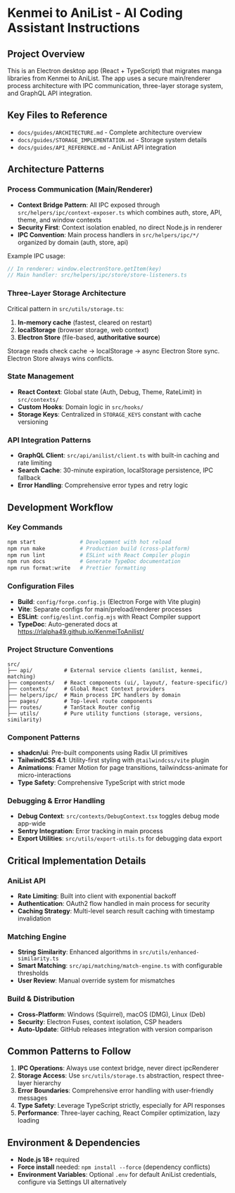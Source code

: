 # Kenmei to AniList - AI Coding Assistant Instructions

## Project Overview

This is an Electron desktop app (React + TypeScript) that migrates manga libraries from Kenmei to AniList. The app uses a secure main/renderer process architecture with IPC communication, three-layer storage system, and GraphQL API integration.

## Key Files to Reference

- `docs/guides/ARCHITECTURE.md` - Complete architecture overview
- `docs/guides/STORAGE_IMPLEMENTATION.md` - Storage system details
- `docs/guides/API_REFERENCE.md` - AniList API integration

## Architecture Patterns

### Process Communication (Main/Renderer)

- **Context Bridge Pattern**: All IPC exposed through `src/helpers/ipc/context-exposer.ts` which combines auth, store, API, theme, and window contexts
- **Security First**: Context isolation enabled, no direct Node.js in renderer
- **IPC Convention**: Main process handlers in `src/helpers/ipc/*/` organized by domain (auth, store, api)

Example IPC usage:

```typescript
// In renderer: window.electronStore.getItem(key)
// Main handler: src/helpers/ipc/store/store-listeners.ts
```

### Three-Layer Storage Architecture

Critical pattern in `src/utils/storage.ts`:

1. **In-memory cache** (fastest, cleared on restart)
2. **localStorage** (browser storage, web context)
3. **Electron Store** (file-based, **authoritative source**)

Storage reads check cache → localStorage → async Electron Store sync. Electron Store always wins conflicts.

### State Management

- **React Context**: Global state (Auth, Debug, Theme, RateLimit) in `src/contexts/`
- **Custom Hooks**: Domain logic in `src/hooks/`
- **Storage Keys**: Centralized in `STORAGE_KEYS` constant with cache versioning

### API Integration Patterns

- **GraphQL Client**: `src/api/anilist/client.ts` with built-in caching and rate limiting
- **Search Cache**: 30-minute expiration, localStorage persistence, IPC fallback
- **Error Handling**: Comprehensive error types and retry logic

## Development Workflow

### Key Commands

```bash
npm start              # Development with hot reload
npm run make           # Production build (cross-platform)
npm run lint           # ESLint with React Compiler plugin
npm run docs           # Generate TypeDoc documentation
npm run format:write   # Prettier formatting
```

### Configuration Files

- **Build**: `config/forge.config.js` (Electron Forge with Vite plugin)
- **Vite**: Separate configs for main/preload/renderer processes
- **ESLint**: `config/eslint.config.mjs` with React Compiler support
- **TypeDoc**: Auto-generated docs at <https://rlalpha49.github.io/KenmeiToAnilist/>

### Project Structure Conventions

```text
src/
├── api/          # External service clients (anilist, kenmei, matching)
├── components/   # React components (ui/, layout/, feature-specific/)
├── contexts/     # Global React Context providers
├── helpers/ipc/  # Main process IPC handlers by domain
├── pages/        # Top-level route components
├── routes/       # TanStack Router config
├── utils/        # Pure utility functions (storage, versions, similarity)
```

### Component Patterns

- **shadcn/ui**: Pre-built components using Radix UI primitives
- **TailwindCSS 4.1**: Utility-first styling with `@tailwindcss/vite` plugin
- **Animations**: Framer Motion for page transitions, tailwindcss-animate for micro-interactions
- **Type Safety**: Comprehensive TypeScript with strict mode

### Debugging & Error Handling

- **Debug Context**: `src/contexts/DebugContext.tsx` toggles debug mode app-wide
- **Sentry Integration**: Error tracking in main process
- **Export Utilities**: `src/utils/export-utils.ts` for debugging data export

## Critical Implementation Details

### AniList API

- **Rate Limiting**: Built into client with exponential backoff
- **Authentication**: OAuth2 flow handled in main process for security
- **Caching Strategy**: Multi-level search result caching with timestamp invalidation

### Matching Engine

- **String Similarity**: Enhanced algorithms in `src/utils/enhanced-similarity.ts`
- **Smart Matching**: `src/api/matching/match-engine.ts` with configurable thresholds
- **User Review**: Manual override system for mismatches

### Build & Distribution

- **Cross-Platform**: Windows (Squirrel), macOS (DMG), Linux (Deb)
- **Security**: Electron Fuses, context isolation, CSP headers
- **Auto-Update**: GitHub releases integration with version comparison

## Common Patterns to Follow

1. **IPC Operations**: Always use context bridge, never direct ipcRenderer
2. **Storage Access**: Use `src/utils/storage.ts` abstraction, respect three-layer hierarchy
3. **Error Boundaries**: Comprehensive error handling with user-friendly messages
4. **Type Safety**: Leverage TypeScript strictly, especially for API responses
5. **Performance**: Three-layer caching, React Compiler optimization, lazy loading

## Environment & Dependencies

- **Node.js 18+** required
- **Force install** needed: `npm install --force` (dependency conflicts)
- **Environment Variables**: Optional `.env` for default AniList credentials, configure via Settings UI alternatively
